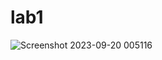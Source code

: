 # lab1
![Screenshot 2023-09-20 005116](https://github.com/jenniferzxm/lab1/assets/144472108/357c3109-7d05-4c84-9ab9-f33dfbc37b9e)
